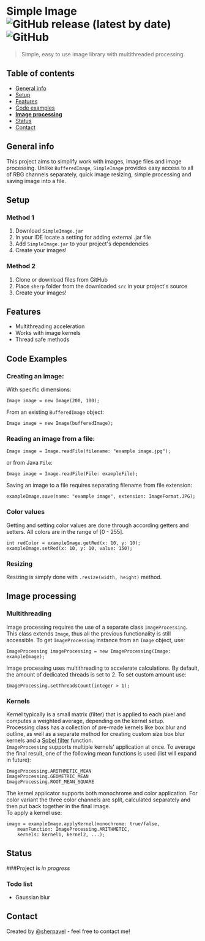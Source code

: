 # Simple Image ![GitHub release (latest by date)](https://img.shields.io/github/v/release/sherpavel/SimpleImage?style=flat-square) ![GitHub](https://img.shields.io/github/license/sherpavel/SimpleImage?style=flat-square)
> Simple, easy to use image library with multithreaded processing.


## Table of contents
* [General info](#general-info)
* [Setup](#setup)
* [Features](#features)
* [Code examples](#code-examples)
* [__Image processing__](#processing)
* [Status](#status)
* [Contact](#contact)


## General info
This project aims to simplify work with images, image files and image processing. 
Unlike `BufferedImage`, `SimpleImage` provides easy access to all of RBG channels separately, quick image resizing, 
simple processing and saving image into a file.


## Setup
### Method 1
1. Download `SimpleImage.jar`
2. In your IDE locate a setting for adding external .jar file
4. Add `SimpleImage.jar` to your project's dependencies
5. Create your images!

### Method 2
1. Clone or download files from GitHub
2. Place `sherp` folder from the downloaded `src` in your project's source
3. Create your images!


## Features
* Multithreading acceleration
* Works with image kernels
* Thread safe methods


## Code Examples
### Creating an image:
With specific dimensions:
```
Image image = new Image(200, 100);
```
From an existing `BufferedImage` object:
```
Image image = new Image(bufferedImage);
```
### Reading an image from a file:
```
Image image = Image.readFile(filename: "example image.jpg");
```
or from Java `File`:
```
Image image = Image.readFile(File: exampleFile);
```
Saving an image to a file requires separating filename from file extension:
```
exampleImage.save(name: "example image", extension: ImageFormat.JPG);
```
### Color values
Getting and setting color values are done through according getters and setters.
All colors are in the range of [0 - 255].
```
int redColor = exampleImage.getRed(x: 10, y: 10);
exampleImage.setRed(x: 10, y: 10, value: 150);
```
### Resizing
Resizing is simply done with `.resize(width, height)` method.


## Image processing
### Multithreading
Image processing requires the use of a separate class `ImageProcessing`. 
This class extends `Image`, thus all the previous functionality is still accessible. 
To get `ImageProcessing` instance from an `Image` object, use:
```
ImageProcessing imageProcessing = new ImageProcessing(Image: exampleImage);
```
Image processing uses multithreading to accelerate calculations. By default, the amount of dedicated threads is set to 2.
To set custom amount use:
```
ImageProcessing.setThreadsCount(integer > 1);
``` 
### Kernels
Kernel typically is a small matrix (filter) that is applied to each pixel and computes a weighted average, 
depending on the kernel setup.  
Processing class has a collection of pre-made kernels like box blur and outline, 
as well as a separate method for creating custom size box blur kernels and a 
[Sobel filter](https://en.wikipedia.org/wiki/Sobel_operator) function.  
`ImageProcessing` supports multiple kernels' application at once. 
To average the final result, one of the following mean functions is used (list will expand in future):
```
ImageProcessing.ARITHMETIC_MEAN
ImageProcessing.GEOMETRIC_MEAN
ImageProcessing.ROOT_MEAN_SQUARE
```
The kernel applicator supports both monochrome and color application. 
For color variant the three color channels are split, calculated separately and then put back together in the final image.  
To apply a kernel use:
```
image = exampleImage.applyKernel(monochrome: true/false, 
    meanFunction: ImageProcessing.ARITHMETIC, 
    kernels: kernel1, kernel2, ...);
```


## Status

###Project is _in progress_

### Todo list
* Gaussian blur


## Contact
Created by [@sherpavel](https://www.linkedin.com/in/sherpavel/) - feel free to contact me!

